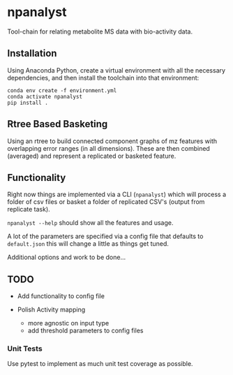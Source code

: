 # npanalyst

Tool-chain for relating metabolite MS data with bio-activity data.

## Installation

Using Anaconda Python, create a virtual environment with all the necessary
dependencies, and then install the toolchain into that environment:

```
conda env create -f environment.yml
conda activate npanalyst
pip install .
```

## Rtree Based Basketing

Using an rtree to build connected component graphs of mz features with overlapping error ranges (in all dimensions). These are then combined (averaged) and represent a replicated or basketed feature.

## Functionality

Right now things are implemented via a CLI (`npanalyst`) which will process a folder of csv files or basket a folder of replicated CSV's (output from replicate task).

`npanalyst --help` should show all the features and usage.

A lot of the parameters are specified via a config file that defaults to `default.json` this will change a little as things get tuned.

Additional options and work to be done...

## TODO

- Add functionality to config file
- Polish Activity mapping

  - more agnostic on input type
  - add threshold parameters to config files

### Unit Tests

Use pytest to implement as much unit test coverage as possible.
